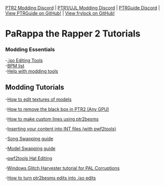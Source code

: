 [PTR2 Modding Discord](https://discord.gg/RVa7XQc) | [PTR1/UJL Modding Discord](https://discord.gg/nA5Hkf2) | [PTRGuide Discord](https://discord.gg/Ssy9qsu) | [View PTRGuide on GitHub!](https://github.com/ptrguide/ptrguide.github.io) | [View frylock on GitHub!](https://github.com/pahaze/)

# PaRappa the Rapper 2 Tutorials

### Modding Essentials

-[.iso Editing Tools](https://ptrguide.github.io/ptr2-iso-edit-tools) \
-[BPM list](https://ptrguide.github.io/bpmlist) \
-[Help with modding tools](https://ptrguide.github.io/ptr2-modding-help)

## Modding Tutorials

-[How to edit textures of models](https://ptrguide.github.io/edit-textures-of-models)

-[How to remove the black box in PTR2 (Any GPU)](https://ptrguide.github.io/anti-black-box)

-[How to make custom lines using ptr2besms](https://ptrguide.github.io/ptr2besms)

-[Inserting your content into INT files (with pwf2tools)](https://ptrguide.github.io/easy-custom-files-into-int-files)

-[Song Swapping guide](https://ptrguide.github.io/song-swapping-in-ptr2)

-[Model Swapping guide](https://ptrguide.github.io/ptr2-model-swapping)

-[pwf2tools Hat Editing](https://ptrguide.github.io/hat-editing)

-[Windows Glitch Harvester tutorial for PAL Corruptions](https://ptrguide.github.io/wgh-pal)

-[How to turn ptr2besms edits into .iso edits](https://ptrguide.github.io/permanent-ptr2besms)